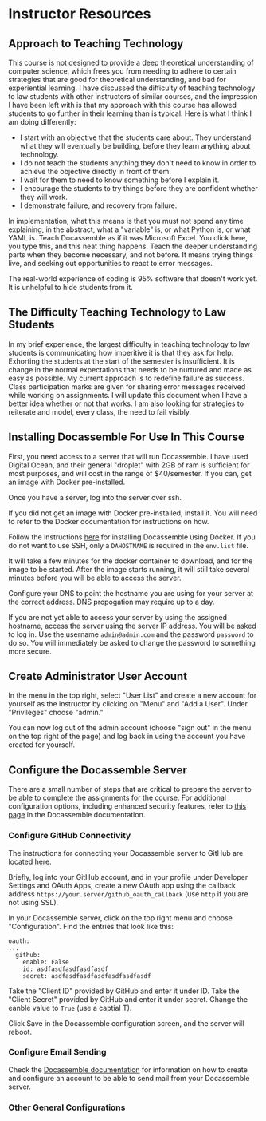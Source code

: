 # Instructor Resources

## Approach to Teaching Technology

This course is not designed to provide a deep theoretical understanding of computer science, which frees you from needing to adhere to
certain strategies that are good for theoretical understanding, and bad for experiential learning. I have discussed the difficulty of
teaching technology to law students with other instructors of similar courses, and the impression I have been left with is that my
approach with this course has allowed students to go further in their learning than is typical. Here is what I think 
I am doing differently:

* I start with an objective that the students care about. They understand what they will eventually be building, before they learn
  anything about technology.
* I do not teach the students anything they don't need to know in order to achieve the objective directly in front of them.
* I wait for them to need to know something before I explain it.
* I encourage the students to try things before they are confident whether they will work.
* I demonstrate failure, and recovery from failure.

In implementation, what this means is that you must not spend any time explaining, in the abstract, what a "variable" is, or what
Python is, or what YAML is. Teach Docassemble as if it was Microsoft Excel. You click here, you type this, and this neat thing happens.
Teach the deeper understanding parts when they become necessary, and not before. It means trying things live, and seeking out opportunities
to react to error messages.

The real-world experience of coding is 95% software that doesn't work yet. It is unhelpful to hide students from it.

## The Difficulty Teaching Technology to Law Students

In my brief experience, the largest difficulty in teaching technology to law students is communicating how imperitive it is that they ask
for help. Exhorting the students at the start of the semester is insufficient. It is change in the normal expectations that needs to be
nurtured and made as easy as possible. My current approach is to redefine failure as success. Class participation marks are given for
sharing error messages received while working on assignments. I will update this document when I have a better idea whether or not that
works. I am also looking for strategies to reiterate and model, every class, the need to fail visibly.

## Installing Docassemble For Use In This Course

First, you need access to a server that will run Docassemble. I have used Digital Ocean, and their general "droplet" with 2GB of ram is
sufficient for most purposes, and will cost in the range of $40/semester. If you can, get an image with Docker pre-installed.

Once you have a server, log into the server over ssh.

If you did not get an image with Docker pre-installed, install it. You will need to refer to the Docker documentation for instructions on how.

Follow the instructions [here](https://docassemble.org/docs/docker.html#configuration%20options)
for installing Docassemble using Docker. If you do not want to use SSH, only a `DAHOSTNAME` is required in the `env.list` file.

It will take a few minutes for the docker container to download, and for the image to be started. After the image starts running, it will still take
several minutes before you will be able to access the server.

Configure your DNS to point the hostname you are using for your server at the correct address. DNS propogation may require up to a day.

If you are not yet able to access your server by using the assigned hostname, access the server using the server IP address. You will be asked to log in.
Use the username `admin@admin.com` and the password `password` to do so. You will immediately be asked to change the password to something more secure.

## Create Administrator User Account

In the menu in the top right, select "User List" and create a new account for yourself as the instructor by clicking on "Menu" and "Add a User". Under "Privileges" choose "admin."

You can now log out of the admin account (choose "sign out" in the menu on the top right of the page) and log back in using the account you have created for yourself.

## Configure the Docassemble Server

There are a small number of steps that are critical to prepare the server to be able to complete the assignments for the course. For additional configuration options,
including enhanced security features, refer to [this page](https://docassemble.org/docs/config.html) in the Docassemble documentation.

### Configure GitHub Connectivity

The instructions for connecting your Docassemble server to GitHub are located [here](https://docassemble.org/docs/installation.html#github).

Briefly, log into your GitHub account, and in your profile under Developer Settings and OAuth Apps, create a new OAuth app using the callback address
`https://your.server/github_oauth_callback` (use `http` if you are not using SSL).

In your Docassemble server, click on the top right menu and choose "Configuration". Find the entries that look like this:

```
oauth:
...
  github:
    enable: False
    id: asdfasdfasdfasdfasdf
    secret: asdfasdfasdfasdfasdfasdfasdf
```

Take the "Client ID" provided by GitHub and enter it under ID. Take the "Client Secret" provided by GitHub and enter it under secret. Change the eanble value to `True` (use a captial T).

Click Save in the Docassemble configuration screen, and the server will reboot.

### Configure Email Sending

Check the [Docassemble documentation](https://docassemble.org/docs/config.html#mail) for information on how to create and configure an account to be able to send mail from your Docassemble server.



### Other General Configurations
